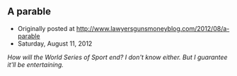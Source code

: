 ## A parable

 * Originally posted at http://www.lawyersgunsmoneyblog.com/2012/08/a-parable
 * Saturday, August 11, 2012

_How will the World Series of Sport end? I don't know either. But I guarantee it'll be entertaining._